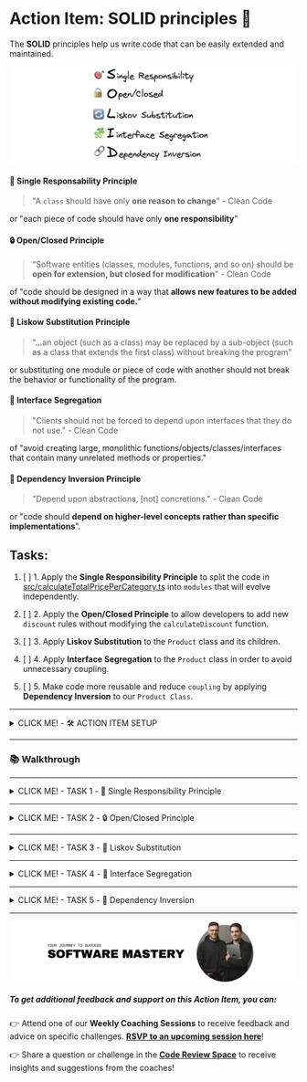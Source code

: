 # Action Item: SOLID principles 💊

The **SOLID** principles help us write code that can be easily extended and maintained.

![solid-principles](/docs/solid_principles.png)

#### 🎯 Single Responsability Principle

> "A `class` should have only **one reason to change**" - Clean Code

or "each piece of code should have only **one responsibility**"

#### 🔒 Open/Closed Principle

> "Software entities (classes, modules, functions, and so on) should be **open for extension, but closed for modification**" - Clean Code

of "code should be designed in a way that **allows new features to be added without modifying existing code.**"

#### 🔄 Liskow Substitution Principle

> "...an object (such as a class) may be replaced by a sub-object (such as a class that extends the first class) without breaking the program"

or substituting one module or piece of code with another should not break the behavior or functionality of the program.

#### 🧩 Interface Segregation

> "Clients should not be forced to depend upon interfaces that they do not use." - Clean Code

of "avoid creating large, monolithic functions/objects/classes/interfaces that contain many unrelated methods or properties."

#### 🔗 Dependency Inversion Principle

> "Depend upon abstractions, [not] concretions." - Clean Code

or "code should **depend on higher-level concepts rather than specific implementations**".

## Tasks:

1. [ ] 1. Apply the **Single Responsibility Principle** to split the code in [src/calculateTotalPricePerCategory.ts](/src/calculateTotalPricePerCategory.ts) into `modules` that will evolve independently.

2. [ ] 2. Apply the **Open/Closed Principle** to allow developers to add new `discount` rules without modifying the `calculateDiscount` function.

3. [ ] 3. Apply **Liskov Substitution** to the `Product` class and its children.

4. [ ] 4. Apply **Interface Segregation** to the `Product` class in order to avoid unnecessary coupling.

5. [ ] 5. Make code more reusable and reduce `coupling` by applying **Dependency Inversion** to our `Product Class`.

---

<details closed>
<summary>CLICK ME! - 🛠️ ACTION ITEM SETUP</summary>

### 🛠️ Setup

1. Install dependencies 📦

```
npm install
```

2. Run the `tests` ✅

```
npm test
```

You should see this in your terminal:

![test-results](/docs/test_results.png)

3. Run the program 🚀

```
npm start
```

You should see this in your terminal:

![program-results](/docs/program_results.png)

</details>

---

### 📚 Walkthrough

---

<details closed>
<summary>CLICK ME! - TASK 1 -  🎯 Single Responsibility Principle</summary>

#### TASK 1 - Single Responsibility Principle

Apply the **Single Responsibility Principle** to split the code in [src/calculateTotalPricePerCategory.ts](/src/calculateTotalPricePerCategory.ts) into `functions/modules` that can change and evolve independently.

> "A class should have only one reason to change" - Clean Code

##### Applying this principle well will prevent unexpected secondary effects of code changes in the future.

To do so you need to identify the possible **sources of change** in the code. The most typical are:

- changes in the input shape
- changes in the output requirements
- changes in the logic(control flow)

In our case, after reading the [calculateTotalPricePerCategory.ts](/src/calculateTotalPricePerCategory.ts) function we have identified a couple of **SOURCES OF CHANGE**:

- the way we `extract categories` from the product list might change because the product list shape might change

- the way `discounts` are calculated for a product might change due to business requirements

- the way `tax` is applied might change and the tax rate might change also

To minimize the changes needed in the code to accommodate changes in requirements we will split the original function into smaller ones that address each problem individually.

Try to do this yourself to the best of your ability.

![single-resp-module-structure](/docs/task_1/folder_structure.png)

Advantages of the new structure:

- clear module and function boundaries
- the possibility of testing each function individually

### Solution:

- **💊 Solution Code: `git checkout single_responsibility_principle_solution`**
- **🎥 Solution Video: [Click Here For The Video Solution](https://www.loom.com/share/8809526da2324c9ca997d9d34e873b31)**

</details>

---

<details closed>
<summary>CLICK ME! - TASK 2 - 🔒 Open/Closed Principle</summary>

#### TASK 2 - Open/Closed Principle

Before we start, checkout on the solution branch from the previous exercise or follow your own code if you ended up with a similar structure:

```bash
git checkout task_two_open_closed_start
```

###### Open/Closed Principle

> > "Software entities (classes, modules, functions, and so on) should be **open for extension, but closed for modification**" - Clean Code

In the case of our original discount function:

```typescript
import { Product } from "../types";

// SOURCE OF CHANGE: We want to add a new discount rule
export default function calculateDiscout(product: Product) {
  let discount = 0;
  if (product.quantity > 10) {
    // 10% discount if we buy more than 10
    discount = 0.1;
  } else if (product.quantity > 5) {
    // 5% discount if we buy more than 5
    discount = 0.05;
  } else if (product.quantity > 1) {
    // 0% discount if we buy more than 1
    discount = 0;
  }
  return discount;
}
```

##### We want to find a way to be able to add new discount rules without having to change the code of the `calculateDiscout` function.

🧠 Try and think about this for a couple of minutes.

Hmmm...

🙋🏽 What if we can provide the rules as an `array` of `objects` containing the `quantity` and the `discount` amount?

We can afterward use a `for` loop to find the rule that has to be applied depending on the `quantity`.

To do so, in [calculateDiscount.ts](src/priceModule/calculateDiscount.ts) :

1. Add an `interface` for `DiscountRules`

```typescript
interface DiscountRule {
  quantity: number;
  discount: number;
}
```

2. Extract the `rules` to the [config](src/priceModule/config.ts) file in this `module`

```typescript
export const DISCOUNT_RULES = [
  {
    quantity: 10,
    discount: 0.1,
  },
  {
    quantity: 5,
    discount: 0.05,
  },
  {
    quantity: 1,
    discount: 0,
  },
];
```

3. Update the code to use the `rules` array

```typescript
// The rules array is passed as an argument to the calculateDiscount function
function calculateDiscountBasedOnRules(
  product: Product,
  rules: DiscountRule[]
) {
  // Sort rules by quantity in descending order
  const sortedRules = [...rules].sort((a, b) => b.quantity - a.quantity);

  for (let rule of sortedRules) {
    if (product.quantity > rule.quantity) {
      // Apply the first matching rule
      return rule.discount;
    }
  }

  // No rule matched, return 0
  return 0;
}
```

4. Apply the `rules` array to the exported version of the function so our clients(whoever is using this function) are not affected

```typescript
export default function calculateDiscount(product: Product) {
  return calculateDiscountBasedOnRules(product, DISCOUNT_RULES);
}
```

###### We can now extend the `calculateDiscount` behavior without changing the `caculateDiscoutBasedOnRules` function - so we can say the function is `Open for extension` and at the same time `Closed for modification`.

### Solution:

- **🧪 Solution Code: `git checkout task_two_open_closed_end`**
- **🎥 Solution Video: [Click Here For The Video Solution](https://www.loom.com/share/da8e4c4c61624812aa01734ad674da5e)**

</details>

---

<details closed>
<summary>CLICK ME! - TASK 3 - 🔄 Liskov Substitution</summary>

#### TASK 3 - Liskov Substitution

> "...an object (such as a class) may be replaced by a sub-object (such as a class that extends the first class) without breaking the program"

To illustrate this we will use `classes` for our products and move the relevant logic to class methods.

1. Before we start, check out the following branch:

```bash
git checkout liskow_substitution_principle_start
```

2. Run the tests to see the violation of the `LSP`:

```bash
npm test
```

You should see something like this:
![liskov-test](docs/task_3/tests_liskov.png)

#### ⚠️ Violation of **Liskov Substitution**:

> `GiftProduct` cannot be used in the code instead of its parent class(super object) because it will result in errors thrown when the `calculateTotalPriceWithTax` method is called.

3. Fix the violation of `LSP`. We can do this in two different ways:

- make sure the child does not break any behavior of the parent
- prefer **Composition over Inheritance** to keep `inheritance chains` small

Before we head to the solution, go to [src/priceModule/domain](src/priceModule/domain) and check out our new `classes`:

```typescript
// Product Class
export class Product {
  public id: number;
  public name: string;
  public category: ProductCategory;
  public quantity: number;
  public price: {
    amount: number;
    currency: string;
  };

  constructor(
    id: number,
    name: string,
    category: ProductCategory,
    quantity: number,
    price: { amount: number; currency: string }
  ) {
    this.id = id;
    this.name = name;
    this.category = category;
    this.quantity = quantity;
    this.price = price;
  }

  calculateTotalPrice(): number {
    return this.price.amount * this.quantity;
  }

  calculateTotalPriceWithTax(taxRate: number): number {
    return this.calculateTotalPrice() * (1 + taxRate);
  }
}
```

And an example of a `class` that inherits from `Product`, is the `GiftProduct`:

```typescript
// GIFT PRODUCT cannot be used in place of Product
export class GiftProduct extends Product {
  private isTaxable = true;
  calculateTotalPriceWithTax(taxRate: number): number {
    // violation of LSP
    throw new Error("Gift products are not taxable");
  }
}
```

### Solving the `LSP` violation:

#### Solution #1

In our case, because we use `TypeScript` we ensure that at least from the shape perspective the children's classes will comply with the `interface` of the `parent class`. However, we can still break `LSP` with behavior, like throwing `exceptions`. To avoid it we need to:

1. Avoid throwing `errors` in `child classes` that `parent classes` do not throw. In this class case, we can just return 0 instead. In [GiftProduct](src/priceModule/domain/GiftProduct.ts):

```typescript
import Product from "./Product";

export default class GiftProduct extends Product {
  private isTaxable = false;

  calculateTotalPriceWithTax(taxRate: number): number {
    // Behaves like the parent class ✅✅✅
    // Rather than throw an error, just ignore the tax for gift products
    if (this.isTaxable) {
      return super.calculateTotalPriceWithTax(taxRate);
    } else {
      // If the product is not taxable, return the total price without tax
      return this.calculateTotalPrice(); // 🎉 Test Passed! 🎉
    }
  }
}
```

##### Solution #1

- **🧪 Solution Code: `git checkout liskow_substitution_principle_solution_one`**
- **🎥 Solution Video: [Click Here For The Video Solution](https://www.loom.com/share/a98c98203ad44a77873c5c72d977bc2b)**

#### Solution #2

2. Prefer **Composition Over Inheritance** - this is something frameworks like `React` adopted to avoid problems that come from having long inheritance chains(like the violation of `LSP`).

Instead of inheriting the tax application behavior, we will add it to our objects at build time. We will use an extra building block to encapsulate the tax logic. In the `domain` folder, create a new file, `TaxStrategy`:

```typescript
import { TAX_RATE } from "../config";

export interface TaxStrategy {
  calculateTax(amount: number): number;
}

export class StandardTaxStrategy implements TaxStrategy {
  calculateTax(amount: number): number {
    return amount * TAX_RATE;
  }
}

export class NonTaxableStrategy implements TaxStrategy {
  calculateTax(amount: number): number {
    return 0;
  }
}
```

Our new `Product` class will look like this:

```diff
import { ProductCategory } from "../../types";
+import { TaxStrategy } from "./TaxStrategy";

export default class Product {
  public id: number;
  public name: string;
  public category: ProductCategory;
  public quantity: number;
  public price: {
    amount: number;
    currency: string;
  };
+ private taxStrategy: TaxStrategy;

  constructor(
    id: number,
    name: string,
    category: ProductCategory,
    quantity: number,
    price: { amount: number; currency: string },
    taxStrategy: TaxStrategy
  ) {
    this.id = id;
    this.name = name;
    this.category = category;
    this.quantity = quantity;
    this.price = price;
+   this.taxStrategy = taxStrategy;
  }

  calculateTotalPrice(): number {
    return this.price.amount * this.quantity;
  }

  calculateTotalPriceWithTax(): number {
+   const tax = this.taxStrategy.calculateTax(this.calculateTotalPrice());
    return this.calculateTotalPrice() + tax;
  }
}
```

NOTE: We can create new variations of `Product` with **Composition** rather than inheriting from the parent class. In [GiftProduct.ts](src/priceModule/domain/GiftProduct.ts) remove the class and add:

```typescript
import { ProductCategory } from "../../types";
import Product from "./Product";
import { NonTaxableStrategy, StandardTaxStrategy } from "./TaxStrategy";

// Composition Over Inheritance
const regularProduct = new Product(
  1,
  "Regular Product",
  ProductCategory.FOOD,
  2,
  { amount: 100, currency: "USD" },
  new StandardTaxStrategy()
);

const giftProduct = new Product(
  2,
  "Gift Product",
  ProductCategory.FOOD,
  2,
  { amount: 100, currency: "USD" },
  new NonTaxableStrategy()
);
```

###### ❗❗ We will have to update all our tests because the way we build the `Product` class changed. ❗❗

You can try that yourself or check out our solution:

```bash
git checkout liskow_substitution_principle_solution_two
```

Feel free to implement any of the solutions above. We recommend you try this in any codebase you are working with to make sure you fixate on the concept.

> In modern JavaScript frameworks like `React` or `Vue`, the principle of **composition over inheritance** is widely embraced. This approach promotes building components by composing smaller, reusable pieces of functionality rather than relying heavily on class inheritance hierarchies. By favoring composition, these frameworks offer flexibility, reusability, simplification, and separation of concerns.
> `Components` are created by combining smaller components together, allowing for modular and scalable designs. `React` and `Vue` exemplify this principle through their component-based architectures, declarative syntax, and support for reusable building blocks.

#### Solution #2 - Composition Over Inheritance

- **🧪 Solution Code: `git checkout liskow_substitution_principle_solution_two`**
- **🎥 Solution Video: [Click Here For The Video Solution](https://www.loom.com/share/f20a1bea331646399f847bfac9d2066f)**

📝 NOTE: Run the tests to make sure you fixed the `LSP` violation.

</details>

---

<details closed>
<summary>CLICK ME! - TASK 4 - 🧩 Interface Segregation</summary>

### TASK 4 - Interface Segregation

> "Clients should not be forced to depend upon interfaces that they do not use." - Clean Code

To make this principle simple you can say:

> "Aa class should not be forced to implement interfaces it doesn't use. Instead of one big interface, many small interfaces are preferred based on groups of methods, each one serving one submodule."

1. Before we start, check out the following branch:

```bash
git checkout interface_segregation_start
```

This principle is a bit abstract but we can easily understand it with our `Product` class:

```typescript
import ProductCategory from "./ProductCategory";
import { TaxStrategy } from "./TaxStrategy";

export default class Product {
  public id: number;
  public name: string;
  public category: ProductCategory;
  public quantity: number;
  public price: {
    amount: number;
    currency: string;
  };
  private taxStrategy: TaxStrategy;

  constructor(
    id: number,
    name: string,
    category: ProductCategory,
    quantity: number,
    price: { amount: number; currency: string },
    taxStrategy: TaxStrategy
  ) {
    this.id = id;
    this.name = name;
    this.category = category;
    this.quantity = quantity;
    this.price = price;
    this.taxStrategy = taxStrategy;
  }

  calculateTotalPrice(): number {
    return this.price.amount * this.quantity;
  }

  calculateTotalPriceWithTax(): number {
    const tax = this.taxStrategy.calculateTax(this.calculateTotalPrice());
    return this.calculateTotalPrice() + tax;
  }
}
```

Whoever wants information about the `Product` also ends up consuming the `quantity` property, which is only relevant for certain use-cases. If we just want to display a list of products or an individual product, the `quantity` is irrelevant.

##### Applied Interface Segregation Principle

If we apply the `Interface Segregation Principle` we will end up with smaller classes that deal with specific behaviors.

> :bell: **Reminder**: Every `class` in `TypeScript` inherently defines an `interface`. This `interface` includes all the public members of the class - properties, methods, etc. This makes TypeScript's class mechanics and type system very flexible and powerful because you can use these implicit interfaces in type annotations just like explicit interfaces. Keep in mind, however, that this only applies to the public side of the class structure. If you have private or protected members in your class, they won't be part of the implicit interface.

![applied-interface-segregation](docs/task_4/interface_segregation.png)

Our new `Product` class will only be concerned with information about the product:

```typescript
import ProductCategory from "./ProductCategory";
import Price from "./ProductPrice";

export default class Product {
  public id: number;
  public name: string;
  public category: ProductCategory;
  public price: Price;

  constructor(
    id: number,
    name: string,
    category: ProductCategory,
    price: Price
  ) {
    this.id = id;
    this.name = name;
    this.category = category;
    this.price = price;
  }
}
```

We move all the `quantity` and `price` calculations to the `CartItem` class:

```typescript
import Product from "./Product";
import { TaxStrategy } from "./TaxStrategy";

export class CartItem {
  public product: Product;
  public quantity: number;
  public taxStrategy: TaxStrategy;
  constructor(product: Product, quantity: number, taxStrategy: TaxStrategy) {
    this.product = product;
    this.quantity = quantity;
    this.taxStrategy = taxStrategy;
  }

  calculateTotalPrice(): number {
    return this.product.price.amount * this.quantity;
  }

  calculateTotalPriceWithTax(): number {
    const tax = this.taxStrategy.calculateTax(this.calculateTotalPrice());
    return this.calculateTotalPrice() + tax;
  }
}
```

And we encapsulate the `Price` in a new `class`:

```typescript
export default class ProductPrice {
  public amount: number;
  public currency: string;

  constructor(amount: number, currency: string) {
    this.amount = amount;
    this.currency = currency;
  }
}
```

> :bulb: **Note for future**: The `CartItem` class might implement future behavior like `calculateShippingCosts` without polluting the `ProductInterface`. In this way, the users of these classes get exactly what they need, not more, nor less.

### Solution:

- **🧪 Solution Code: `git checkout interface_segregation_solution`**
- **🎥 Solution Video: [Click Here For The Video Solution](https://www.loom.com/share/79495ef07a7f4961b670d3eaf97e4f1c)**

❗❗ The changes introduced will break the app and the `tests` will fail. Make sure you refactor everything to make the tests pass.

</details>

---

<details closed>
<summary>CLICK ME! - TASK 5 - 🔗 Dependency Inversion</summary>

#### TASK 5 - Dependency Inversion

"Depend upon abstractions, [not] concretions." - Clean Code

In simpler terms, the DIP suggests that software components (classes, modules, functions, etc.) should rely on abstract versions of components rather than concrete implementations.

This allows for better decoupling of software components, making the system more modular and enabling easier changes and maintenance. The dependencies between components are inverted compared to a traditional top-down or bottom-up design where high-level modules directly depend on low-level modules.

📝 Before we start, check out the following `branch`:

```bash
git checkout dependency_inversion_start
```

We can apply **Dependency Inversion** to many parts of our code, a good example is our `CartItem` class.

```typescript
import Product from "./Product"; // We want to remove this direct import ❌❌❌
import { TaxStrategy } from "./TaxStrategy";

export class CartItem {
  public product: Product;
  public quantity: number;
  public taxStrategy: TaxStrategy;
  constructor(product: Product, quantity: number, taxStrategy: TaxStrategy) {
    this.product = product;
    this.quantity = quantity;
    this.taxStrategy = taxStrategy;
  }

  calculateTotalPrice(): number {
    return this.product.price.amount * this.quantity;
  }

  calculateTotalPriceWithTax(): number {
    const tax = this.taxStrategy.calculateTax(this.calculateTotalPrice());
    return this.calculateTotalPrice() + tax;
  }
}
```

As you can see, there is a direct dependency between `CartItem` and `Product`. If the `Product` class implementation changes, there is a high probability that we will also have to change the `CartItem` class. This is also called `tight coupling`.

![direct-dependency](/docs/task_5/direct_dependecy.png)

To make the code more reusable we can instead move this dependency to an interface, let's call that the `ProductIterface`.

```typescript
import { ProductCategory } from "../types";

export default interface ProductInterface {
  id: number;
  name: string;
  category: ProductCategory;
  price: {
    amount: number;
    currency: string;
  };
}
```

Our concrete classes: `Product` and `CartItem` will depend on the `ProductCategory` abstraction but not on each other, like this:

```typescript
import ProductCategory from "./ProductCategory";
import ProductPrice from "./ProductPrice";

export default interface ProductInterface {
  // A Generic Abstraction of Product
  id: number;
  name: string;
  category: ProductCategory;
  price: ProductPrice;
}
```

And we make sure our `ProductClass` implements the `interface`:

```typescript
import ProductCategory from "./ProductCategory";
import ProductInterface from "./ProductInterface";
import Price from "./ProductPrice";

export default class Product implements ProductInterface {
  public id: number;
  public name: string;
  public category: ProductCategory;
  public price: Price;

  constructor(
    id: number,
    name: string,
    category: ProductCategory,
    price: Price
  ) {
    this.id = id;
    this.name = name;
    this.category = category;
    this.price = price;
  }
}
```

Our new `CartItem.ts` does not depend on a concrete implementation but rather on the abstraction(in this case an `interface`):

```typescript
import ProductInterface from "./ProductInterface";
import { TaxStrategy } from "./TaxStrategy";

export class CartItem {
  public product: ProductInterface;
  public quantity: number;
  public taxStrategy: TaxStrategy;
  constructor(
    product: ProductInterface,
    quantity: number,
    taxStrategy: TaxStrategy
  ) {
    this.product = product;
    this.quantity = quantity;
    this.taxStrategy = taxStrategy;
  }

  calculateTotalPrice(): number {
    return this.product.price.amount * this.quantity;
  }

  calculateTotalPriceWithTax(): number {
    const tax = this.taxStrategy.calculateTax(this.calculateTotalPrice());
    return this.calculateTotalPrice() + tax;
  }
}
```

![inverted-dependency](/docs/task_5/inverted_dependency.png)

### Solution:

- **🧪 Solution Code: `git checkout dependency_inversion_solution`**
- **🎥 Solution Video: [Click Here For The Video Solution](https://www.loom.com/share/d756ca6803e24920956d156dad4ccb0b)**

#### BONUS

We can go even further and apply the **Dependency Inversion Principle** to the `ProductInterface` and eliminate the dependency with the `ProductCategory`.

How would you do that?

<details closed>
<summary>CLICK ME! - BONUS SOLUTION</summary>
  
#### Starting point
```bash
git checkout dependency_inversion_solution
```

We can provide the type of `ProductCategory` at runtime by using `Generics`. This is also called `Dependency Injection` and can be applied to functions, classes, and modules.

```typescript
interface AbstractProductInterface<ProdCat> {
  id: number;
  name: string;
  category: ProdCat;
  price: {
    amount: number;
    currency: string;
  };
}

// Concrete Version of the AbstractProductInterface using the standard ProductCategory
export default ProductInterface = AbstractProductInterface<ProductCategory>;
```

### Solution for BONUS:

- **🧪 Solution Code: `checkout dependency_inversion_solution_bonus`**
- **🎥 Solution Video: [Click Here For The Video Solution](https://www.loom.com/share/e1191aa80d414daeb4e79b6abcaed4d6)**

</details>

</details>

---

![software-mastery](/docs/software_mastery.png)

##### To get additional feedback and support on this **Action Item**, you can:

👉 Attend one of our **Weekly Coaching Sessions** to receive feedback and advice on specific challenges. **[RSVP to an upcoming session here](https://community.theseniordev.com/c/coaching-calls/)**!

👉 Share a question or challenge in the **[Code Review Space](https://community.theseniordev.com/c/codereview/)** to receive insights and suggestions from the coaches!
